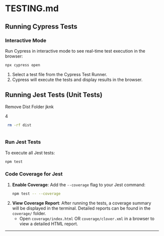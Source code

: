 # TESTING.md

## Running Cypress Tests

### Interactive Mode
Run Cypress in interactive mode to see real-time test execution in the browser:
```bash
npx cypress open
```
1. Select a test file from the Cypress Test Runner.
2. Cypress will execute the tests and display results in the browser.



## Running Jest Tests (Unit Tests)

Remove Dist Folder jknk

4
```bash
 rm -rf dist
 
```


### Run Jest Tests
To execute all Jest tests:
```bash
npm test
```

### Code Coverage for Jest

1. **Enable Coverage**:
   Add the `--coverage` flag to your Jest command:
   ```bash
   npm test -- --coverage
   ```
2. **View Coverage Report**:
   After running the tests, a coverage summary will be displayed in the terminal. Detailed reports can be found in the `coverage/` folder.
   - Open `coverage/index.html` OR `coverage/clover.xml` in a browser to view a detailed HTML report.

---

